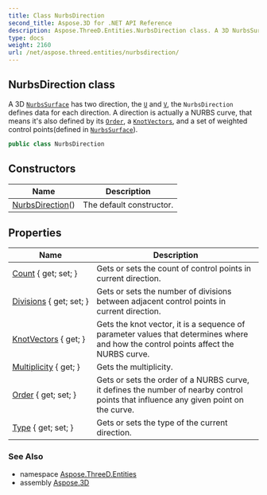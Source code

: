 ```yaml
---
title: Class NurbsDirection
second_title: Aspose.3D for .NET API Reference
description: Aspose.ThreeD.Entities.NurbsDirection class. A 3D NurbsSurface has two direction the U and V the NurbsDirection defines data for each direction. A direction is actually a NURBS curve that means its also defined by its Order a KnotVectors and a set of weighted control pointsdefined in NurbsSurface
type: docs
weight: 2160
url: /net/aspose.threed.entities/nurbsdirection/
---
```

## NurbsDirection class

A 3D [`NurbsSurface`](../nurbssurface/) has two direction, the [`U`](../nurbssurface/u/) and [`V`](../nurbssurface/v/), the `NurbsDirection` defines data for each direction. A direction is actually a NURBS curve, that means it's also defined by its [`Order`](./order/), a [`KnotVectors`](./knotvectors/), and a set of weighted control points(defined in [`NurbsSurface`](../nurbssurface/)).

```csharp
public class NurbsDirection
```

## Constructors

| Name | Description |
| --- | --- |
| [NurbsDirection](nurbsdirection/)() | The default constructor. |

## Properties

| Name | Description |
| --- | --- |
| [Count](../../aspose.threed.entities/nurbsdirection/count/) { get; set; } | Gets or sets the count of control points in current direction. |
| [Divisions](../../aspose.threed.entities/nurbsdirection/divisions/) { get; set; } | Gets or sets the number of divisions between adjacent control points in current direction. |
| [KnotVectors](../../aspose.threed.entities/nurbsdirection/knotvectors/) { get; } | Gets the knot vector, it is a sequence of parameter values that determines where and how the control points affect the NURBS curve. |
| [Multiplicity](../../aspose.threed.entities/nurbsdirection/multiplicity/) { get; } | Gets the multiplicity. |
| [Order](../../aspose.threed.entities/nurbsdirection/order/) { get; set; } | Gets or sets the order of a NURBS curve, it defines the number of nearby control points that influence any given point on the curve. |
| [Type](../../aspose.threed.entities/nurbsdirection/type/) { get; set; } | Gets or sets the type of the current direction. |

### See Also

* namespace [Aspose.ThreeD.Entities](../../aspose.threed.entities/)
* assembly [Aspose.3D](../../)


